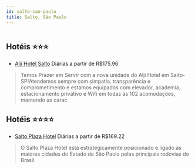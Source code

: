 ```yaml
---
id: salto-sao-paulo
title: Salto, São Paulo
---
```


<center><img src="http://media.omnibees.com/Images/6570/Property/234731.jpg" alt="" /></center>


## Hotéis ⭐️⭐️⭐️

-    [Alji Hotel Salto](https://www.hurb.com/aud/https://www.hurb.com/hoteis/salto/alji-hotel-salto-OMN-7681?cmp=18055) Diárias a partir de R$175.96
   > Temos Prazer em Servir com a nova unidade do Alji Hotel em Salto-SP!Atendemos sempre com simpatia, transparência e comprometimento e estamos equipados com elevador, academia, estacionamento privativo e Wifi em todas as 102 acomodações, mantendo as carac

## Hotéis ⭐️⭐️⭐️⭐️

-    [Salto Plaza Hotel](https://www.hurb.com/aud/https://www.hurb.com/hoteis/salto/salto-plaza-hotel-OMN-6570?cmp=18055) Diárias a partir de R$169.22
   > O Salto Plaza Hotel está estrategicamente posicionado e ligado às maiores cidades do Estado de São Paulo pelas principais rodovias do Brasil.
